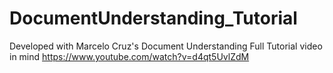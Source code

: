 # DocumentUnderstanding_Tutorial

Developed with Marcelo Cruz's Document Understanding Full Tutorial video in mind
https://www.youtube.com/watch?v=d4qt5UvlZdM
